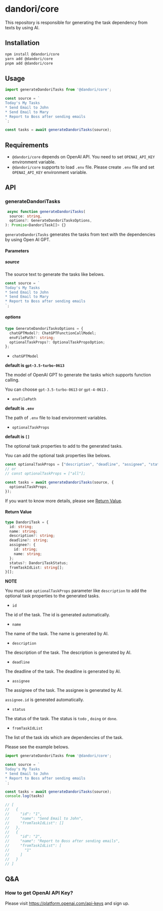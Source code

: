 # dandori/core

This repository is responsible for generating the task dependency from texts by using AI.

## Installation

```bash
npm install @dandori/core
yarn add @dandori/core
pnpm add @dandori/core
```

## Usage

```ts
import generateDandoriTasks from '@dandori/core';

const source = `
Today's My Tasks
* Send Email to John
* Send Email to Mary
* Report to Boss after sending emails
`;

const tasks = await generateDandoriTasks(source);
```

## Requirements

* `@dandori/core` depends on OpenAI API. You need to set `OPENAI_API_KEY` environment variable.
* `@dandori/core` supports to load `.env` file. Please create `.env` file and set `OPENAI_API_KEY` environment variable.

## API

### generateDandoriTasks

```ts
 async function generateDandoriTasks(
  source: string,
  options?: GenerateDandoriTasksOptions,
): Promise<DandoriTask[]> {}
```

`generateDandoriTasks` generates the tasks from text with the dependencies by using Open AI GPT.

#### Parameters

##### source

The source text to generate the tasks like belows.

```ts
const source = `
Today's My Tasks
* Send Email to John
* Send Email to Mary
* Report to Boss after sending emails
`;
```

##### options

```ts
type GenerateDandoriTasksOptions = {
  chatGPTModel?: ChatGPTFunctionCallModel;
  envFilePath?: string;
  optionalTaskProps?: OptionalTaskPropsOption;
};
```

* `chatGPTModel`

**default is `gpt-3.5-turbo-0613`**

The model of OpenAI GPT to generate the tasks which supports function calling.

You can choose `gpt-3.5-turbo-0613` or `gpt-4-0613` .

* `envFilePath`

**default is `.env`**

The path of `.env` file to load environment variables.

* `optionalTaskProps`

**default is `[]`**

The optional task properties to add to the generated tasks.

You can add the optional task properties like belows.

```ts
const optionalTaskProps = ["description", "deadline", "assignee", "status"];
// or
// const optionalTaskProps = ["all"];

const tasks = await generateDandoriTasks(source, {
  optionalTaskProps,
});
```

If you want to know more details, please see [Return Value](#return-value).

#### Return Value

```ts
type DandoriTask = {
  id: string;
  name: string;
  description?: string;
  deadline?: string;
  assignee?: {
    id: string;
    name: string;
  };
  status?: DandoriTaskStatus;
  fromTaskIdList: string[];
}[];
```

**NOTE**

You must use `optionalTaskProps` parameter like `description` to add the optional task properties to the generated tasks.

* `id`

The id of the task. The id is generated automatically.

* `name`

The name of the task. The name is generated by AI.

* `description`

The description of the task. The description is generated by AI.

* `deadline`

The deadline of the task. The deadline is generated by AI.

* `assignee`

The assignee of the task. The assignee is generated by AI.

`assignee.id` is generated automatically.

* `status`

The status of the task. The status is `todo` , `doing`  or `done`.

* `fromTaskIdList`

The list of the task ids which are dependencies of the task.

Please see the example belows.

```ts
import generateDandoriTasks from '@dandori/core';

const source = `
Today's My Tasks
* Send Email to John
* Report to Boss after sending emails
`;

const tasks = await generateDandoriTasks(source);
console.log(tasks)

// [
//   {
//     "id": "1",
//     "name": "Send Email to John",
//     "fromTaskIdList": [] 
//   },
//   {
//     "id": "2",
//     "name": "Report to Boss after sending emails",
//     "fromTaskIdList": [
//       "1"
//     ]
//   }
// ]
```

## Q&A

### How to get OpenAI API Key?

Please visit https://platform.openai.com/api-keys and sign up.